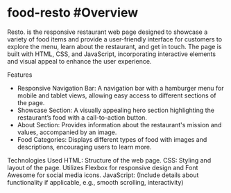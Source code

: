 # food-resto #Overview


Resto. is the responsive restaurant web page designed to showcase a variety of food items and provide a user-friendly interface for customers to explore the menu, learn about the restaurant, and get in touch. The page is built with HTML, CSS, and JavaScript, incorporating interactive elements and visual appeal to enhance the user experience.

Features
- Responsive Navigation Bar: A navigation bar with a hamburger menu for mobile and tablet views, allowing easy access to different sections of the page.
- Showcase Section: A visually appealing hero section highlighting the restaurant’s food with a call-to-action button.
- About Section: Provides information about the restaurant's mission and values, accompanied by an image.
- Food Categories: Displays different types of food with images and descriptions, encouraging users to learn more.

Technologies Used
HTML: Structure of the web page.
CSS: Styling and layout of the page. Utilizes Flexbox for responsive design and Font Awesome for social media icons.
JavaScript: (Include details about functionality if applicable, e.g., smooth scrolling, interactivity)
